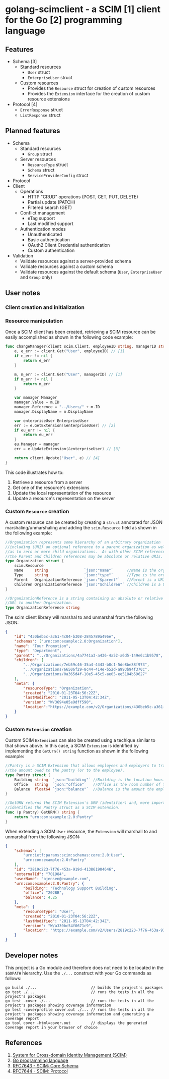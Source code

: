 # golang-scimclient - a SCIM [1] client for the Go [2] programming language

## Features

- Schema [3]
  - Standard resources
    - ``User`` struct
    - ``EnterpriseUser`` struct
  - Custom resources
    - Provides the ``Resource`` struct for creation of custom resources
    - Provides the ``Extension`` interface for the creation of custom resource extensions
- Protocol [4]
  - ``ErrorResponse`` struct
  - ``ListResponse`` struct

## Planned features

- Schema
  - Standard resources
    - ``Group`` struct
  - Server resources
    - ``ResourceType`` struct
    - ``Schema`` struct
    - ``ServiceProviderConfig`` struct
- Protocol
- Client
  - Operations
    - HTTP "CRUD" operations (POST, GET, PUT, DELETE)
    - Partial update (PATCH)
    - Filtered search (GET)
  - Conflict management
    - eTag support
    - Last modified support
  - Authentication modes
    - Unauthenticated
    - Basic authentication
    - OAuth2 Client Credential authentication
    - Custom authentication
- Validation
  - Validate resources against a server-provided schema
  - Validate resources against a custom schema
  - Validate resources against the default schema (``User``, ``EnterpriseUser`` and ``Group`` only)

## User notes

### Client creation and initialization

### Resource manipulation

Once a SCIM client has been created, retrieving a SCIM resource can be easily
accomplished as shown in the following code example:

```go
func changeManager(client scim.Client, employeeID string, managerID string) error {
    e, e_err := client.Get("User", employeeID) // [1]
    if e_err != nil {
        return e_err
    }

    m, m_err := client.Get("User", managerID) // [1]
    if m_err != nil {
        return m_err
    }

    var manager Manager
    manager.Value = m.ID
    manager.Reference = "../Users/" + m.ID
    manager.DisplayName = m.DisplayName

    var enterpriseUser EnterpriseUser
    err := e.GetExtension(&enterpriseUser) // [2]
    if eu_err != nil {
        return eu_err
    }
    eu.Manager = manager
    err = e.UpdateExtension(&enterpriseUser) // [3]

    return client.Update("User", e) // [4]
}
```

This code illustrates how to:

1. Retrieve a resource from a server
2. Get one of the resource's extensions
3. Update the local representation of the resource
4. Update a resource's representation on the server

### Custom ``Resource`` creation

A custom resource can be created by creating a ``struct`` annotated for
JSON marshaling/unmarshaling and adding the ``scim.Resource`` field as
shown in the following example:

```go
//Organization represents some hierarchy of an arbitrary organization
//including (URI) an optional reference to a parent organization as well
//as to zero or more child organizations.  As with other SCIM references
//the Parent and Children references may be absolute or relative URIs.
type Organization struct {
    scim.Resource
    Name     string                `json:"name"`      //Name is the organization's name - e.g. "Tour Promotion"
    Type     string                `json:"type"`      //Type is the organization's type - e.g. "Department"
    Parent   OrganizationReference `json:"$parent"`   //Parent is a URI reference to a parent organization
    Children OrganizationReference `json:"$children"` //Children is a URI reference to zero or more child organizations
}

//OrganizationReference is a string containing an absolute or relative
//URL to another Organization.
type OrganizationReference string
```

The scim client library will marshal to and unmarshal from the following
JSON:

```json
{
    "id": "430beb5c-a361-4c04-b308-2845789a496e",
    "schemas": ["urn:com:example:2.0:Organization"],
    "name": "Tour Promotion",
    "type": "Department",
    "parent": "../Organizations/4a7741a3-a436-4a52-a6d5-149e6c1b9578",
    "children": [
        "../Organizations/7eb59c46-35a4-4443-b8c1-5de8be88f973",
        "../Organizations/66506f29-8c44-414e-b52d-a993b94f370c",
        "../Organizations/0a365d4f-10e5-45c5-ae05-ee5184b59627"
    ],
    "meta": {
        "resourceType": "Organization",
        "created": "2010-01-23T04:56:22Z",
        "lastModified": "2011-05-13T04:42:34Z",
        "version": "W/3694e05e9dff590",
        "location":"https://example.com/v2/Organizations/430beb5c-a361-4c04-b308-2845789a496e"
    }
}
```

### Custom ``Extension`` creation

Custom SCIM ``Extension``s can also be created using a techique similar
to that shown above.  In this case, a SCIM ``Extension`` is identified
by implementing the ``GetUrn() string`` function as shown in the
following example:

```go
//Pantry is a SCIM Extension that allows employees and employers to track
//the amount owed to the pantry (or to the employee).
type Pantry struct {
    Building string  `json:"building"` //Building is the location housing the employee's office
    Office   string  `json:"office"`   //Office is the room number of the employee's office
    Balance  float64 `json:"balance"`  //Balance is the amount the employee owes to the pantry (if negative).  Credits can be represented by positive Balance values
}

//GetURN returns the SCIM Extension's URN (identifier) and, more importantly
//identifies the Pantry struct as a SCIM extension.
func (p Pantry) GetURN() string {
    return "urn:com:example:2.0:Pantry"
}
```

When extending a SCIM ``User`` resource, the ``Extension`` will marshall to
and unmarshal from the following JSON:

```json
{
    "schemas": [
        "urn:ietf:params:scim:schemas:core:2.0:User",
        "urn:com:example:2.0:Pantry"
    ],
    "id": "2819c223-7f76-453a-919d-413861904646",
    "externalId": "701984",
    "userName": "bjensen@example.com",
    "urn:com:example:2.0:Pantry": {
        "building": "Technology Support Building",
        "office": "202BB",
        "balance": 4.25
    },
    "meta": {
        "resourceType": "User",
        "created": "2010-01-23T04:56:22Z",
        "lastModified": "2011-05-13T04:42:34Z",
        "version": "W/a330bc54f0671c9",
        "location": "https://example.com/v2/Users/2819c223-7f76-453a-919d-413861904646"
    }
}
```

## Developer notes

This project is a Go module and therefore does not need to be located
in the ``$GOPATH`` hierarchy.  Use the ``./...`` construct with your Go
commands as follows:

```text
go build ./...                        // builds the project's packages
go test ./...                         // runs the tests in all the project's packages
go test -cover ./...                  // runs the tests in all the project's packages showing coverage information
go test -coverprofile cover.out ./... // runs the tests in all the project's packages showing coverage information and generating a coverage report
go tool cover -html=cover.out         // displays the generated coverage report in your browser of choice
```

## References

1. [System for Cross-domain Identity Management (SCIM)](http://www.simplecloud.info)
2. [Go programming language](https://golang.org)
3. [RFC7643 - SCIM: Core Schema](https://tools.ietf.org/html/rfc7643)
4. [RFC7644 - SCIM: Protocol](https://tools.ietf.org/html/rfc7644)

